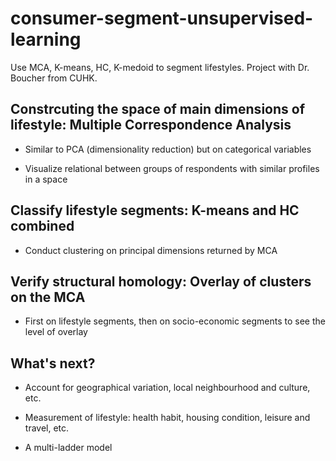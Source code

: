 # consumer-segment-unsupervised-learning
Use MCA, K-means, HC, K-medoid to segment lifestyles. Project with Dr. Boucher from CUHK.

## Constrcuting the space of main dimensions of lifestyle: Multiple Correspondence Analysis
 - Similar to PCA (dimensionality reduction) but on categorical variables
 
 - Visualize relational between groups of respondents with similar profiles in a space

## Classify lifestyle segments: K-means and HC combined
 - Conduct clustering on principal dimensions returned by MCA

## Verify structural homology: Overlay of clusters on the MCA
 - First on lifestyle segments, then on socio-economic segments to see the level of overlay

## What's next?
 - Account for geographical variation, local neighbourhood and culture, etc.
 
 - Measurement of lifestyle: health habit, housing condition, leisure and travel, etc.
 
 - A multi-ladder model
